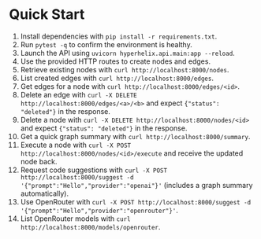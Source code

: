 # Quick Start

1. Install dependencies with `pip install -r requirements.txt`.
2. Run `pytest -q` to confirm the environment is healthy.
3. Launch the API using `uvicorn hyperhelix.api.main:app --reload`.
4. Use the provided HTTP routes to create nodes and edges.
5. Retrieve existing nodes with `curl http://localhost:8000/nodes`.
6. List created edges with `curl http://localhost:8000/edges`.
7. Get edges for a node with `curl http://localhost:8000/edges/<id>`.
8. Delete an edge with `curl -X DELETE http://localhost:8000/edges/<a>/<b>` and expect `{"status": "deleted"}` in the response.
9. Delete a node with `curl -X DELETE http://localhost:8000/nodes/<id>` and
   expect `{"status": "deleted"}` in the response.
9. Get a quick graph summary with `curl http://localhost:8000/summary`.
10. Execute a node with `curl -X POST http://localhost:8000/nodes/<id>/execute` and receive the updated node back.
11. Request code suggestions with `curl -X POST http://localhost:8000/suggest -d '{"prompt":"Hello","provider":"openai"}'` (includes a graph summary automatically).
12. Use OpenRouter with `curl -X POST http://localhost:8000/suggest -d '{"prompt":"Hello","provider":"openrouter"}'`.
13. List OpenRouter models with `curl http://localhost:8000/models/openrouter`.
